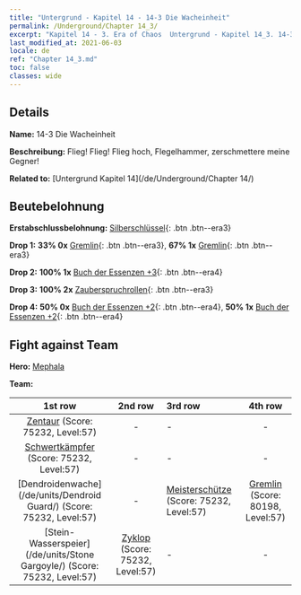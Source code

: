 ```yaml
---
title: "Untergrund - Kapitel 14 - 14-3 Die Wacheinheit"
permalink: /Underground/Chapter 14_3/
excerpt: "Kapitel 14 - 3. Era of Chaos  Untergrund - Kapitel 14_3. 14-3 Die Wacheinheit"
last_modified_at: 2021-06-03
locale: de
ref: "Chapter 14_3.md"
toc: false
classes: wide
---
```


## Details

 **Name:** 14-3 Die Wacheinheit

 **Beschreibung:** Flieg! Flieg! Flieg hoch, Flegelhammer, zerschmettere meine Gegner!

 **Related to:** [Untergrund Kapitel 14](/de/Underground/Chapter 14/)

## Beutebelohnung

 **Erstabschlussbelohnung:** [Silberschlüssel](/ItemsDE/con_693/){: .btn .btn--era3}

 **Drop 1:** **33% 0x** [Gremlin](/ItemsDE/unt_235/){: .btn .btn--era3}, **67% 1x** [Gremlin](/ItemsDE/unt_235/){: .btn .btn--era3}

 **Drop 2:** **100% 1x** [Buch der Essenzen +3](/ItemsDE/mat_60/){: .btn .btn--era4}

 **Drop 3:** **100% 2x** [Zauberspruchrollen](/ItemsDE/con_694/){: .btn .btn--era3}

 **Drop 4:** **50% 0x** [Buch der Essenzen +2](/ItemsDE/mat_53/){: .btn .btn--era4}, **50% 1x** [Buch der Essenzen +2](/ItemsDE/mat_53/){: .btn .btn--era4}


## Fight against Team
 **Hero:** [Mephala](/de/heroes/Mephala/)

 **Team:**


  | 1st row | 2nd row | 3rd row | 4th row |
  |:----:|:----:|:----|:----:|
  | [Zentaur](/de/units/Centaur/) (Score: 75232, Level:57)  | - | - | - |
  | [Schwertkämpfer](/de/units/Swordsman/) (Score: 75232, Level:57)  | - | - | - |
  | [Dendroidenwache](/de/units/Dendroid Guard/) (Score: 75232, Level:57)  | - | [Meisterschütze](/de/units/Sharpshooter/) (Score: 75232, Level:57)  | [Gremlin](/de/units/Gremlin/) (Score: 80198, Level:57)  |
  | [Stein-Wasserspeier](/de/units/Stone Gargoyle/) (Score: 75232, Level:57)  | [Zyklop](/de/units/Cyclops/) (Score: 75232, Level:57)  | - | - |


